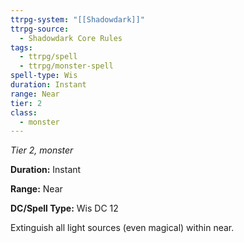 ```yaml
---
ttrpg-system: "[[Shadowdark]]"
ttrpg-source:
  - Shadowdark Core Rules
tags:
  - ttrpg/spell
  - ttrpg/monster-spell
spell-type: Wis
duration: Instant
range: Near
tier: 2
class:
  - monster
---
```

*Tier 2, monster*

**Duration:** Instant

**Range:** Near

**DC/Spell Type:** Wis DC 12

Extinguish all light sources (even magical) within near. 
